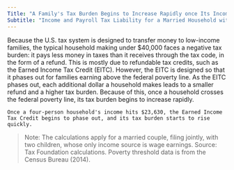 ```yaml
---
Title: "A Family's Tax Burden Begins to Increase Rapidly once Its Income Exceeds the Poverty Line"
Subtitle: "Income and Payroll Tax Liability for a Married Household with Two Children, by Income Level (2015)"
---
```

Because the U.S. tax system is designed to transfer money to low-income families, the typical household making under $40,000 faces a negative tax burden: it pays less money in taxes than it receives through the tax code, in the form of a refund. This is mostly due to refundable tax credits, such as the Earned Income Tax Credit (EITC). However, the EITC is designed so that it phases out for families earning above the federal poverty line. As the EITC phases out, each additional dollar a household makes leads to a smaller refund and a higher tax burden. Because of this, once a household crosses the federal poverty line, its tax burden begins to increase rapidly.

```
Once a four-person household's income hits $23,630, the Earned Income Tax Credit begins to phase out, and its tax burden starts to rise quickly.
```

>Note: The calculations apply for a married couple, filing jointly, with two children, whose only income source is wage earnings.
Source: Tax Foundation calculations. Poverty threshold data is from the Census Bureau (2014).
